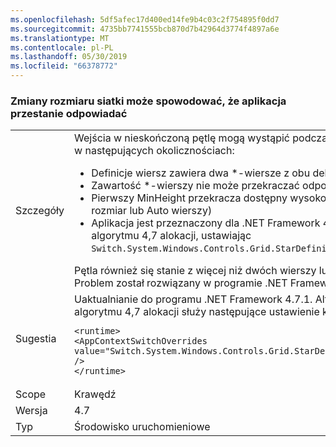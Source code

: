 ```yaml
---
ms.openlocfilehash: 5df5afec17d400ed14fe9b4c03c2f754895f0dd7
ms.sourcegitcommit: 4735bb7741555bcb870d7b42964d3774f4897a6e
ms.translationtype: MT
ms.contentlocale: pl-PL
ms.lasthandoff: 05/30/2019
ms.locfileid: "66378772"
---
```

### <a name="resizing-a-grid-can-cause-an-application-to-become-unresponsive"></a>Zmiany rozmiaru siatki może spowodować, że aplikacja przestanie odpowiadać

|   |   |
|---|---|
|Szczegóły|Wejścia w nieskończoną pętlę mogą wystąpić podczas układ <code>T:System.Windows.Controls.Grid</code> w następujących okolicznościach:<ul><li>Definicje wiersz zawiera dwa *-wiersze z obu deklarowanie MinHeight i MaxHeight.</li><li>Zawartość *-wierszy nie może przekraczać odpowiedniego MaxHeight</li><li>Pierwszy MinHeight przekracza dostępny wysokość siatki (oraz wszelkich innych ustalony rozmiar lub Auto wierszy)</li><li>Aplikacja jest przeznaczony dla .NET Framework 4.7 lub powoduje zasubskrybowanie algorytmu 4,7 alokacji, ustawiając <code>Switch.System.Windows.Controls.Grid.StarDefinitionsCanExceedAvailableSpace=false</code></li></ul>Pętla również się stanie z więcej niż dwóch wierszy lub w przypadku analogiczne dla kolumn. Problem został rozwiązany w programie .NET Framework 4.7.1.|
|Sugestia|Uaktualnianie do programu .NET Framework 4.7.1.  Alternatywnie Jeśli nie potrzebujesz algorytmu 4,7 alokacji służy następujące ustawienie konfiguracji:<pre><code class="lang-xml">&lt;runtime&gt;&#13;&#10;&lt;AppContextSwitchOverrides value=&quot;Switch.System.Windows.Controls.Grid.StarDefinitionsCanExceedAvailableSpace=true&quot; /&gt;&#13;&#10;&lt;/runtime&gt;&#13;&#10;</code></pre>|
|Scope|Krawędź|
|Wersja|4.7|
|Typ|Środowisko uruchomieniowe|
